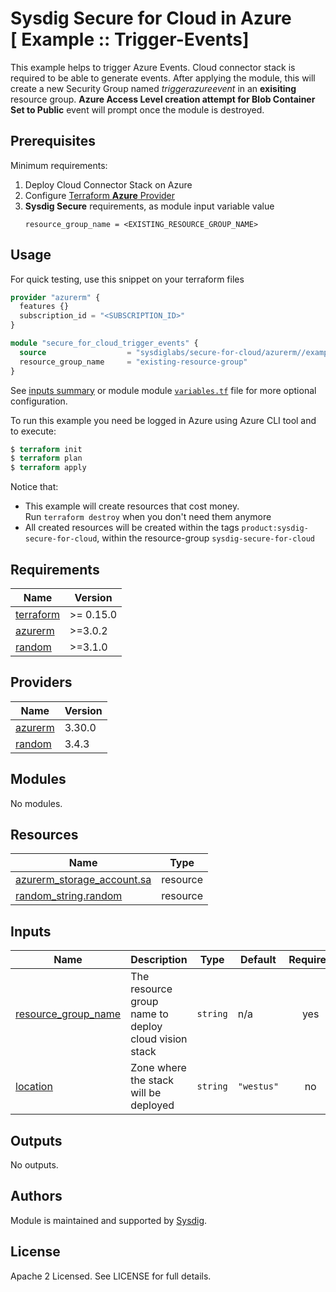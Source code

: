 # Sysdig Secure for Cloud in Azure<br/>[ Example :: Trigger-Events]

This example helps to trigger Azure Events. Cloud connector stack is required to be able to generate events.
After applying the module, this will create a new Security Group named _triggerazureevent_ in an **exisiting** resource group.
**Azure Access Level creation attempt for Blob Container Set to Public** event will prompt once the module is destroyed.

## Prerequisites

Minimum requirements:

1. Deploy Cloud Connector Stack on Azure
2. Configure [Terraform **Azure** Provider](https://registry.terraform.io/providers/hashicorp/azurerm/latest/docs)
3. **Sysdig Secure** requirements, as module input variable value
    ```
    resource_group_name = <EXISTING_RESOURCE_GROUP_NAME>
    ```

## Usage

For quick testing, use this snippet on your terraform files

```terraform
provider "azurerm" {
  features {}
  subscription_id = "<SUBSCRIPTION_ID>"
}

module "secure_for_cloud_trigger_events" {
  source                  = "sysdiglabs/secure-for-cloud/azurerm//examples/trigger-events"
  resource_group_name     = "existing-resource-group"
}
```

See [inputs summary](#inputs) or module
module [`variables.tf`](https://github.com/sysdiglabs/terraform-azurerm-secure-for-cloud/blob/master/examples/new_resource_group/variables.tf)
file for more optional configuration.

To run this example you need be logged in Azure using Azure CLI tool and to execute:

```terraform
$ terraform init
$ terraform plan
$ terraform apply
```

Notice that:

* This example will create resources that cost money.<br/>Run `terraform destroy` when you don't need them anymore
* All created resources will be created within the tags `product:sysdig-secure-for-cloud`, within the
  resource-group `sysdig-secure-for-cloud`

<!-- BEGINNING OF PRE-COMMIT-TERRAFORM DOCS HOOK -->
## Requirements

| Name | Version |
|------|---------|
| <a name="requirement_terraform"></a> [terraform](#requirement\_terraform) | >= 0.15.0 |
| <a name="requirement_azurerm"></a> [azurerm](#requirement\_azurerm) | >=3.0.2 |
| <a name="requirement_random"></a> [random](#requirement\_random) | >=3.1.0 |

## Providers

| Name | Version |
|------|---------|
| <a name="provider_azurerm"></a> [azurerm](#provider\_azurerm) | 3.30.0 |
| <a name="provider_random"></a> [random](#provider\_random) | 3.4.3 |

## Modules

No modules.

## Resources

| Name | Type |
|------|------|
| [azurerm_storage_account.sa](https://registry.terraform.io/providers/hashicorp/azurerm/latest/docs/resources/storage_account) | resource |
| [random_string.random](https://registry.terraform.io/providers/hashicorp/random/latest/docs/resources/string) | resource |

## Inputs

| Name | Description | Type | Default | Required |
|------|-------------|------|---------|:--------:|
| <a name="input_resource_group_name"></a> [resource\_group\_name](#input\_resource\_group\_name) | The resource group name to deploy cloud vision stack | `string` | n/a | yes |
| <a name="input_location"></a> [location](#input\_location) | Zone where the stack will be deployed | `string` | `"westus"` | no |

## Outputs

No outputs.
<!-- END OF PRE-COMMIT-TERRAFORM DOCS HOOK -->

## Authors

Module is maintained and supported by [Sysdig](https://sysdig.com).

## License

Apache 2 Licensed. See LICENSE for full details.
